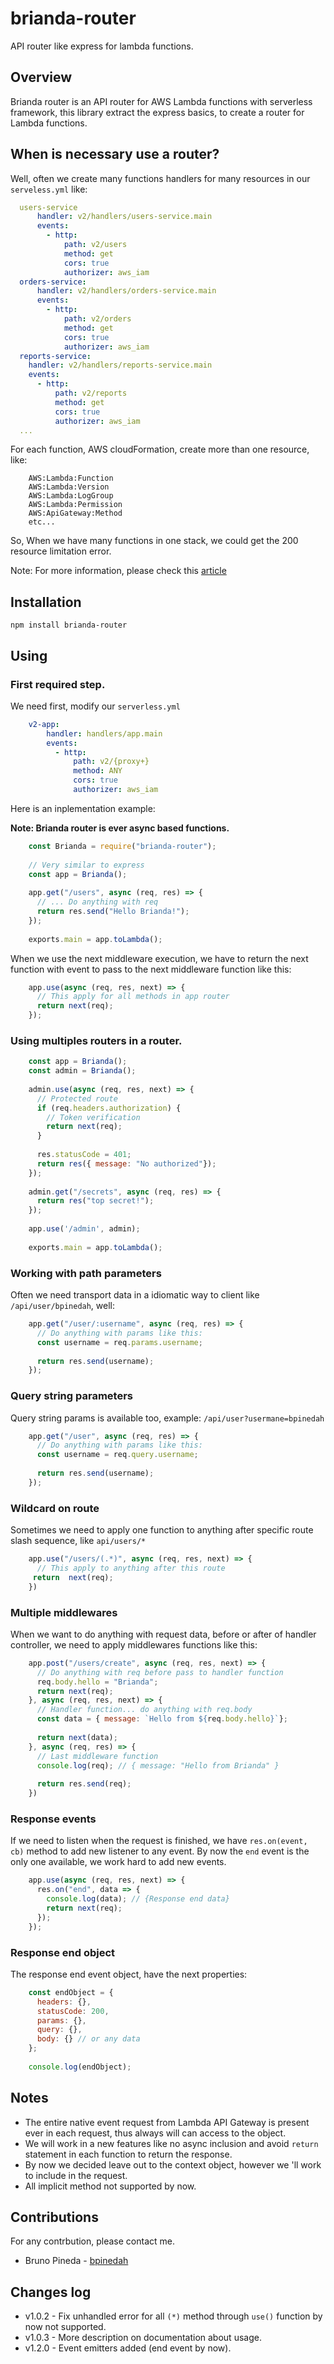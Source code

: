 # brianda-router
API router like express for lambda functions.

## Overview
Brianda router is an API router for AWS Lambda functions with serverless framework, this library extract the express basics, to create a router for Lambda functions.

## When is necessary use a router?
Well, often we create many functions handlers for many resources in our ```serveless.yml``` like:

```yaml
  users-service
      handler: v2/handlers/users-service.main
      events:
        - http:
            path: v2/users
            method: get
            cors: true
            authorizer: aws_iam
  orders-service:
      handler: v2/handlers/orders-service.main
      events:
        - http:
            path: v2/orders
            method: get
            cors: true
            authorizer: aws_iam
  reports-service:
    handler: v2/handlers/reports-service.main
    events:
      - http:
          path: v2/reports
          method: get
          cors: true
          authorizer: aws_iam
  ...
```
For each function, AWS cloudFormation, create more than one resource, like:

```
    AWS:Lambda:Function
    AWS:Lambda:Version
    AWS:Lambda:LogGroup
    AWS:Lambda:Permission
    AWS:ApiGateway:Method
    etc...
```
So, When we have many functions in one stack, we could get the 200 resource limitation error.

Note: For more information, please check this [article](https://serverless.com/blog/serverless-workaround-cloudformation-200-resource-limit/)

## Installation
```text
npm install brianda-router
```

## Using

### First required step.
We need first, modify our ```serverless.yml```
```yaml
    v2-app:
        handler: handlers/app.main
        events:
          - http:
              path: v2/{proxy+}
              method: ANY
              cors: true
              authorizer: aws_iam
```

Here is an inplementation example:

**Note: Brianda router is ever async based functions.**
```js
    const Brianda = require("brianda-router");
    
    // Very similar to express
    const app = Brianda();
    
    app.get("/users", async (req, res) => {
      // ... Do anything with req
      return res.send("Hello Brianda!");
    });
    
    exports.main = app.toLambda();
```

When we use the next middleware execution, we have to return the next function with event to pass to the next middleware function like this:
```js
    app.use(async (req, res, next) => {
      // This apply for all methods in app router
      return next(req);
    });
```

### Using multiples routers in a router.
```js
    const app = Brianda();
    const admin = Brianda();
    
    admin.use(async (req, res, next) => {
      // Protected route
      if (req.headers.authorization) {
        // Token verification
        return next(req);
      }
      
      res.statusCode = 401;
      return res({ message: "No authorized"});
    });
    
    admin.get("/secrets", async (req, res) => {
      return res("top secret!");
    });
    
    app.use('/admin', admin);
    
    exports.main = app.toLambda();
```

### Working with path parameters
Often we need transport data in a idiomatic way to client like ```/api/user/bpinedah```, well:
```js
    app.get("/user/:username", async (req, res) => {
      // Do anything with params like this:
      const username = req.params.username;
      
      return res.send(username);
    });
```

### Query string parameters
Query string params is available too, example: ```/api/user?usermane=bpinedah```
```js
    app.get("/user", async (req, res) => {
      // Do anything with params like this:
      const username = req.query.username;
      
      return res.send(username);
    });
```

### Wildcard on route
Sometimes we need to apply one function to anything after specific route slash sequence, like ```api/users/*```
```js
    app.use("/users/(.*)", async (req, res, next) => {
      // This apply to anything after this route
     return  next(req);
    })
```

### Multiple middlewares
When we want to do anything with request data, before or after of handler controller, we need to apply middlewares functions like this:
```js
    app.post("/users/create", async (req, res, next) => {
      // Do anything with req before pass to handler function
      req.body.hello = "Brianda";
      return next(req);
    }, async (req, res, next) => {
      // Handler function... do anything with req.body
      const data = { message: `Hello from ${req.body.hello}`};
      
      return next(data);
    }, async (req, res) => {
      // Last middleware function
      console.log(req); // { message: "Hello from Brianda" }
      
      return res.send(req);
    })
```

### Response events
If we need to listen when the request is finished, we have `res.on(event, cb)` method to add new listener to any event. By now the `end` event is the only one available, we work hard to add new events.
```js
    app.use(async (req, res, next) => {
      res.on("end", data => {
        console.log(data); // {Response end data}
        return next(req);
      });
    });
```

### Response end object
The response end event object, have the next properties:
```js
    const endObject = {
      headers: {},
      statusCode: 200,
      params: {},
      query: {},
      body: {} // or any data
    };
    
    console.log(endObject);
```

## Notes

 - The entire native event request from Lambda API Gateway is present ever in each request, thus always will can access to the object.
 - We will work in a new features like no async inclusion and avoid ```return``` statement in each function to return the response.
 - By now we decided leave out to the context object, however we 'll work to include in the request.
 - All implicit method not supported by now.
 
 ## Contributions
 For any contrbution, please contact me.
 - Bruno Pineda - [bpinedah](https://github.com/bpinedah)
 
 ## Changes log
 - v1.0.2 - Fix unhandled error for all ```(*)``` method through ```use()``` function by now not supported.
 - v1.0.3 - More description on documentation about usage.
 - v1.2.0 - Event emitters added (end event by now).